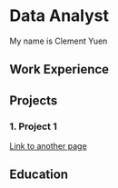 # Data Analyst

My name is Clement Yuen


## Work Experience  


## Projects
### 1. Project 1
[Link to another page](./project_page1.md)

## Education
